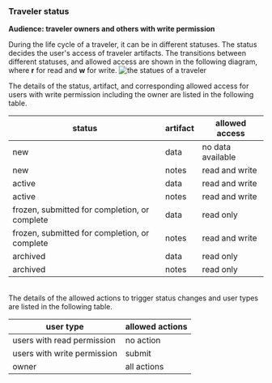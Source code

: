 ###  Traveler status

**Audience: traveler owners and others with write permission**

During the life cycle of a traveler, it can be in different statuses. The status decides the user's access of traveler artifacts. The transitions between different statuses, and allowed access are shown in the following diagram, where **r** for read and **w** for write. 
<img src="../images/traveler-status.png" alt="the statues of a traveler">

The details of the status, artifact, and corresponding allowed access for users with write permission including the owner are listed in the following table. 

| status | artifact | allowed access |
|---------| --------|---------|
| new | data | no data available
| new | notes | read and write
| active | data | read and write
| active | notes | read and write
| frozen, submitted for completion, or complete | data | read only
| frozen, submitted for completion, or complete | notes | read and write
| archived | data | read only
| archived | notes | read only

<br/>
The details of the allowed actions to trigger status changes and user types are listed in the following table. 

| user type | allowed actions |
|---------| --------|
| users with read permission | no action
| users with write permission | submit
| owner | all actions

</br>
